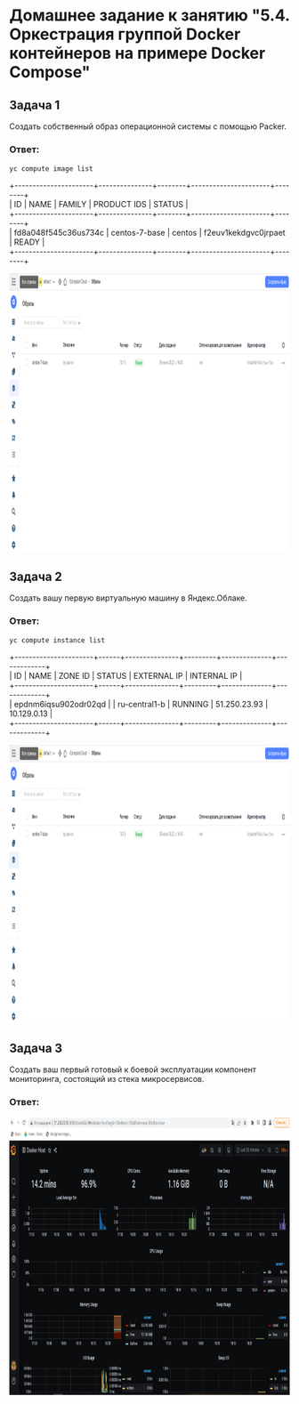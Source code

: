 # Домашнее задание к занятию "5.4. Оркестрация группой Docker контейнеров на примере Docker Compose"


## Задача 1

Создать собственный образ операционной системы с помощью Packer.

### Ответ:  
```
yc compute image list
```  
+----------------------+---------------+--------+----------------------+--------+  
|          ID          |     NAME      | FAMILY |     PRODUCT IDS      | STATUS |  
+----------------------+---------------+--------+----------------------+--------+  
| fd8a048f545c36us734c | centos-7-base | centos | f2euv1kekdgvc0jrpaet | READY  |  
+----------------------+---------------+--------+----------------------+--------+  
  
<p align="center">
  <img width="800" height="500" src="./assets/1.png">
</p>

## Задача 2

Создать вашу первую виртуальную машину в Яндекс.Облаке.


### Ответ:  
```
yc compute instance list
```
+----------------------+------+---------------+---------+--------------+-------------+  
|          ID          | NAME |    ZONE ID    | STATUS  | EXTERNAL IP  | INTERNAL IP |  
+----------------------+------+---------------+---------+--------------+-------------+  
| epdnm6iqsu902odr02qd |      | ru-central1-b | RUNNING | 51.250.23.93 | 10.129.0.13 |  
+----------------------+------+---------------+---------+--------------+-------------+  

<p align="center">
  <img width="800" height="500" src="./assets/1.png">
</p>

## Задача 3

Создать ваш первый готовый к боевой эксплуатации компонент мониторинга, состоящий из стека микросервисов.

### Ответ:  
<p align="center">
  <img width="800" height="500" src="./assets/3.png">
</p>
